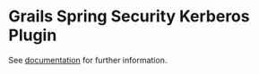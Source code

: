 Grails Spring Security Kerberos Plugin
==================================

See [documentation](https://grails-plugins.github.io/grails-spring-security-kerberos/) for further information.

